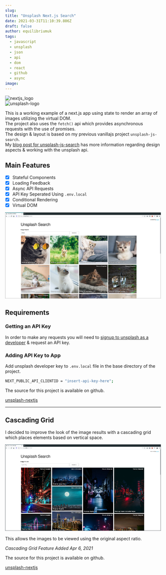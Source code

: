 ```yaml
---
slug:
title: "Unsplash Next.js Search"
date: 2021-03-31T11:10:39.806Z
draft: false
author: equilibriumuk
tags:
  - javascript
  - unsplash
  - json
  - api
  - dom
  - react
  - github
  - async
image:
---
```


<p class="text-center"><img class="inline dark-logo" src="/media/images/nextjs-logo.svg" alt="nextjs_logo" width="30%"><br/><img class="inline dark-logo" src="/media/images/2019/05/unsplash.svg" alt="unsplash-logo" width="13%"></p>

This is a working example of a next.js app using state to render an array of images utilizing the virtual DOM.<br/>
The project also uses the `fetch()` api which provides asynchronous requests with the use of promises.<br/>
The design & layout is based on my previous vanillajs project `unsplash-js-search`.<br/>
My <a href="/2018/08/01/unsplash-javascript-search/" target="_blank">blog post for unsplash-js-search</a> has more information regarding design aspects & working with the unsplash api.

## Main Features

- [x] Stateful Components
- [x] Loading Feedback
- [x] Async API Requests
- [x] API Key Seperated Using `.env.local`
- [x] Conditional Rendering
- [x] Virtual DOM

![unsplash_nextjs_screenshot](../../static/media/images/2021/unsplash-nextjs-ss.jpg)

## Requirements

### Getting an API Key

In order to make any requests you will need to <a href="https://unsplash.com/developers" target="_blank">signup to unsplash as a developer</a> & request an API key.

### Adding API Key to App

Add unsplash developer key to `.env.local` file in the base directory of the project.

```bash
NEXT_PUBLIC_API_CLIENTID = "insert-api-key-here";
```

The source for this project is available on github.

<a class="github" href="https://github.com/equk/unsplash-nextjs" aria-label="View on GitHub" target="_blank" rel="noopener noreferrer"><i class="fa fa-github"></i> unsplash-nextjs</a>

---

## Cascading Grid

I decided to improve the look of the image results with a cascading grid which places elements based on vertical space.

![unsplash_nextjs_grid](../../static/media/images/2021/unsplash-nextjs-grid.jpg)

This allows the images to be viewed using the original aspect ratio.

*Cascading Grid Feature Added Apr 6, 2021*

The source for this project is available on github.

<a class="github" href="https://github.com/equk/unsplash-nextjs" aria-label="View on GitHub" target="_blank" rel="noopener noreferrer"><i class="fa fa-github"></i> unsplash-nextjs</a>